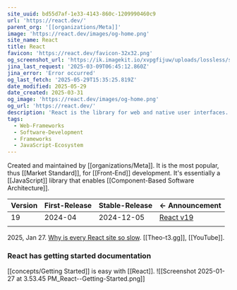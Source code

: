 ```yaml
---
site_uuid: bd55d7af-1e33-4143-860c-1209990460c9
url: 'https://react.dev/'
parent_org: '[[organizations/Meta]]'
image: 'https://react.dev/images/og-home.png'
site_name: React
title: React
favicon: 'https://react.dev/favicon-32x32.png'
og_screenshot_url: 'https://ik.imagekit.io/xvpgfijuw/uploads/lossless/screenshots/20250529_React_og_screenshot.jpeg'
jina_last_request: '2025-03-09T06:45:12.860Z'
jina_error: 'Error occurred'
og_last_fetch: '2025-05-29T15:35:25.819Z'
date_modified: 2025-05-29
date_created: 2025-03-31
og_image: 'https://react.dev/images/og-home.png'
og_url: 'https://react.dev/'
description: 'React is the library for web and native user interfaces. Build user interfaces out of individual pieces called components written in JavaScript. React is designed to let you seamlessly combine components written by independent people, teams, and organizations.'
tags:
  - Web-Frameworks
  - Software-Development
  - Frameworks
  - JavaScript-Ecosystem
---
```


Created and maintained by [[organizations/Meta]]. It is the most popular, thus [[Market Standard]], for [[Front-End]] development.  It's essentially a [[JavaScript]] library that enables [[Component-Based Software Architecture]].

| Version | First-Release | Stable-Release | <- Announcement                                         |
| ------- | ------------- | -------------- | ------------------------------------------------------- |
| 19      | 2024-04       | 2024-12-05     | [React v19](https://react.dev/blog/2024/12/05/react-19) |
|         |               |                |                                                         |

2025, Jan 27. [Why is every React site so slow](https://youtu.be/INLq9RPAYUw?si=389e9LdY5eIxzAQV). [[Theo-t3.gg]], [[YouTube]].

### React has getting started documentation
[[concepts/Getting Started]] is easy with [[React]].
![[Screenshot 2025-01-27 at 3.53.45 PM_React--Getting-Started.png]]